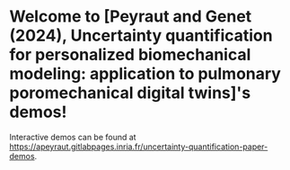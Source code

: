 # Welcome to [Peyraut and Genet (2024), Uncertainty quantification for personalized biomechanical modeling: application to pulmonary poromechanical digital twins]'s demos!

Interactive demos can be found at https://apeyraut.gitlabpages.inria.fr/uncertainty-quantification-paper-demos.
